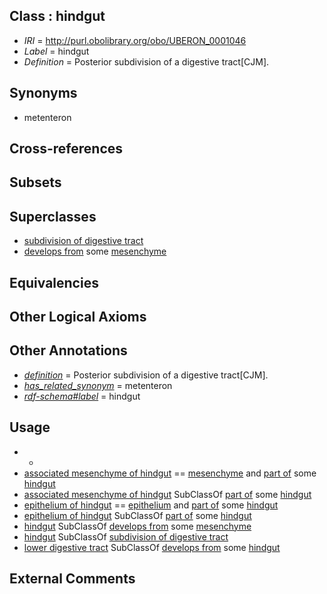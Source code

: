 
## Class : hindgut

 * *IRI* = http://purl.obolibrary.org/obo/UBERON_0001046
 * *Label* = hindgut
 * *Definition* = Posterior subdivision of a digestive tract[CJM].

## Synonyms

 * metenteron

## Cross-references


## Subsets


## Superclasses

 * [subdivision of digestive tract](../../UBERON/21/UBERON_0004921.md)
 * [develops from](../../RO/02/RO_0002202.md) some [mesenchyme](../../UBERON/04/UBERON_0003104.md)

## Equivalencies


## Other Logical Axioms


## Other Annotations

 * *[definition](../../IAO/15/IAO_0000115.md)* = Posterior subdivision of a digestive tract[CJM].
 * *[has_related_synonym](../../ym/oboInOwl#hasRelatedSynonym.md)* = metenteron
 * *[rdf-schema#label](../../el/rdf-schema#label.md)* = hindgut

## Usage

 * -
 * [associated mesenchyme of hindgut](../../UBERON/03/UBERON_0009503.md) == [mesenchyme](../../UBERON/04/UBERON_0003104.md) and [part of](../../BFO/50/BFO_0000050.md) some [hindgut](../../UBERON/46/UBERON_0001046.md)
 * [associated mesenchyme of hindgut](../../UBERON/03/UBERON_0009503.md) SubClassOf [part of](../../BFO/50/BFO_0000050.md) some [hindgut](../../UBERON/46/UBERON_0001046.md)
 * [epithelium of hindgut](../../UBERON/53/UBERON_0003353.md) == [epithelium](../../UBERON/83/UBERON_0000483.md) and [part of](../../BFO/50/BFO_0000050.md) some [hindgut](../../UBERON/46/UBERON_0001046.md)
 * [epithelium of hindgut](../../UBERON/53/UBERON_0003353.md) SubClassOf [part of](../../BFO/50/BFO_0000050.md) some [hindgut](../../UBERON/46/UBERON_0001046.md)
 * [hindgut](../../UBERON/46/UBERON_0001046.md) SubClassOf [develops from](../../RO/02/RO_0002202.md) some [mesenchyme](../../UBERON/04/UBERON_0003104.md)
 * [hindgut](../../UBERON/46/UBERON_0001046.md) SubClassOf [subdivision of digestive tract](../../UBERON/21/UBERON_0004921.md)
 * [lower digestive tract](../../UBERON/07/UBERON_0004907.md) SubClassOf [develops from](../../RO/02/RO_0002202.md) some [hindgut](../../UBERON/46/UBERON_0001046.md)

## External Comments

